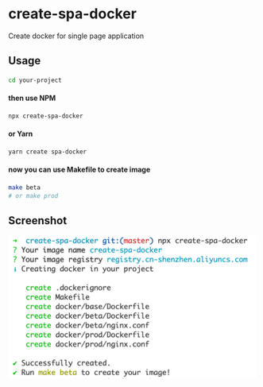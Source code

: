 # create-spa-docker

Create docker for single page application

## Usage

```bash
cd your-project
```

#### then use NPM

```bash
npx create-spa-docker
```

#### or Yarn

```bash
yarn create spa-docker
```

#### now you can use Makefile to create image

```bash
make beta
# or make prod
```

## Screenshot

<img src="https://raw.githubusercontent.com/qhbhq/image/master/20210219184813.png" width=500>
